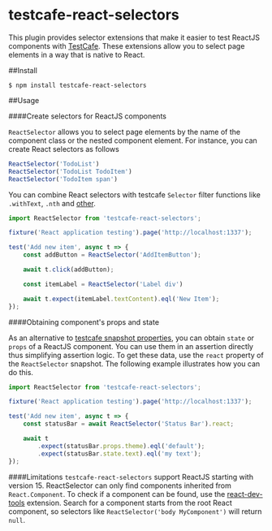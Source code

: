 # testcafe-react-selectors

This plugin provides selector extensions that make it easier to test ReactJS components with [TestCafe](https://github.com/DevExpress/testcafe). These extensions allow you to select page elements in a way that is native to React.

##Install

`$ npm install testcafe-react-selectors`

##Usage

####Create selectors for ReactJS components

`ReactSelector` allows you to select page elements by the name of the component class or the nested component element.
For instance, you can create React selectors as follows

```js
ReactSelector('TodoList')
ReactSelector('TodoList TodoItem')
ReactSelector('TodoItem span')
```

You can combine React selectors with testcafe `Selector` filter functions like `.withText`, `.nth` and [other](http://devexpress.github.io/testcafe/documentation/test-api/selecting-page-elements/selectors.html#functional-style-selectors).

```js
import ReactSelector from 'testcafe-react-selectors';

fixture('React application testing').page('http://localhost:1337');

test('Add new item', async t => {
    const addButton = ReactSelector('AddItemButton');

    await t.click(addButton);

    const itemLabel = ReactSelector('Label div')

    await t.expect(itemLabel.textContent).eql('New Item');
});
```

####Obtaining component's props and state

As an alternative to [testcafe snapshot properties](http://devexpress.github.io/testcafe/documentation/test-api/selecting-page-elements/dom-node-state.html), you can obtain `state` or `props` of a ReactJS component. You can use them in an assertion directly thus simplifying assertion logic.
To get these data, use the `react` property of the `ReactSelector` snapshot.
The following example illustrates how you can do this.

```js
import ReactSelector from 'testcafe-react-selectors';

fixture('React application testing').page('http://localhost:1337');

test('Add new item', async t => {
    const statusBar = await ReactSelector('Status Bar').react;

    await t
        .expect(statusBar.props.theme).eql('default');
        .expect(statusBar.state.text).eql('my text');
});
```

####Limitations
`testcafe-react-selectors` support ReactJS starting with version 15.
ReactSelector can only find components inherited from `React.Component`. To check if a component can be found, use the [react-dev-tools](https://chrome.google.com/webstore/detail/react-developer-tools/fmkadmapgofadopljbjfkapdkoienihi) extension.
Search for a component starts from the root React component, so selectors like `ReactSelector('body MyComponent')` will return `null`.